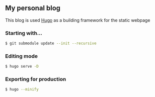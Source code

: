 ## My personal blog


This blog is used [Hugo](https://gohugo.io) as a building framework for the static webpage


### Starting with...

```sh
$ git submodule update --init --recursive
```


### Editing mode

```sh
$ hugo serve -D
```


### Exporting for production

```sh
$ hugo --minify
```
